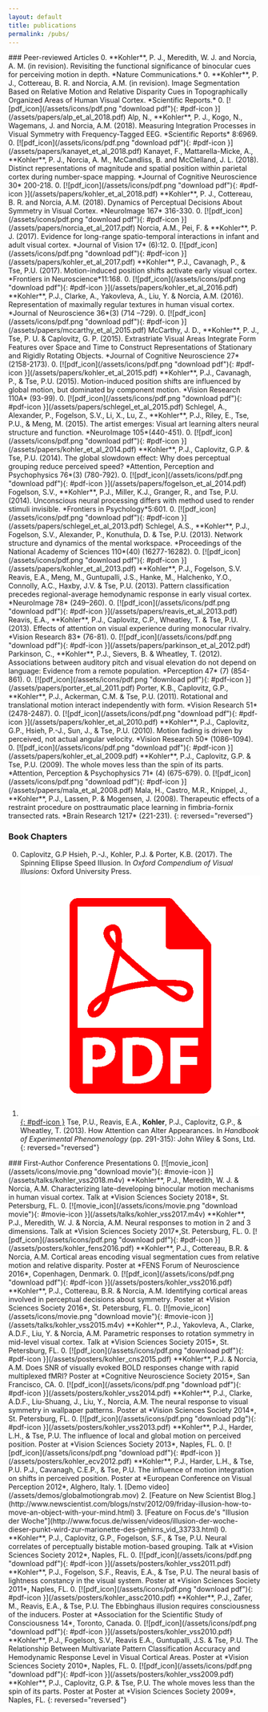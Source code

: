 ```yaml
---
layout: default
title: publications
permalink: /pubs/
---
```

<div class="row">
<div class="column">
### Peer-reviewed Articles
0. **Kohler**, P. J., Meredith, W. J. and Norcia, A. M. (in revision). Revisiting the functional significance of binocular cues for perceiving motion in depth. *Nature Communications.*
0. **Kohler**, P. J., Cottereau, B. R. and Norcia, A.M. (in revision). Image Segmentation Based on Relative Motion and Relative Disparity Cues in Topographically Organized Areas of Human Visual Cortex. *Scientific Reports.*
0. [![pdf_icon](/assets/icons/pdf.png "download pdf"){: #pdf-icon }](/assets/papers/alp_et_al_2018.pdf) 
	Alp, N., **Kohler**, P. J., Kogo, N., Wagemans, J. and Norcia, A.M. (2018). Measuring Integration Processes in Visual Symmetry with Frequency-Tagged EEG. *Scientific Reports* 8:6969. 
0. [![pdf_icon](/assets/icons/pdf.png "download pdf"){: #pdf-icon }](/assets/papers/kanayet_et_al_2018.pdf) 
	Kanayet, F., Mattarella-Micke, A., **Kohler**, P. J., Norcia, A. M., McCandliss, B. and  McClelland, J. L. (2018). Distinct representations of magnitude and spatial position within parietal cortex during number-space mapping. *Journal of Cognitive Neuroscience 30* 200-218.
0. [![pdf_icon](/assets/icons/pdf.png "download pdf"){: #pdf-icon }](/assets/papers/kohler_et_al_2018.pdf) 
	**Kohler**, P. J., Cottereau, B. R. and Norcia, A.M. (2018). Dynamics of Perceptual Decisions About Symmetry in Visual Cortex. *NeuroImage 167* 316-330.
0. [![pdf_icon](/assets/icons/pdf.png "download pdf"){: #pdf-icon }](/assets/papers/norcia_et_al_2017.pdf) 
	Norcia, A.M., Pei, F. & **Kohler**, P. J. (2017). Evidence for long-range spatio-temporal interactions in infant and adult visual cortex. *Journal of Vision 17* (6):12.
0. [![pdf_icon](/assets/icons/pdf.png "download pdf"){: #pdf-icon }](/assets/papers/kohler_et_al_2017.pdf) 
	**Kohler**, P.J., Cavanagh, P., &amp; Tse, P.U. (2017). Motion-induced position shifts activate early visual cortex. *Frontiers in Neuroscience*11:168.
0. [![pdf_icon](/assets/icons/pdf.png "download pdf"){: #pdf-icon }](/assets/papers/kohler_et_al_2016.pdf)
	**Kohler**, P.J., Clarke, A., Yakovleva, A., Liu, Y. & Norcia, A.M. (2016). Representation of maximally regular textures in human visual cortex. *Journal of Neuroscience 36*(3) (714 –729).
0. [![pdf_icon](/assets/icons/pdf.png "download pdf"){: #pdf-icon }](/assets/papers/mccarthy_et_al_2015.pdf)
	McCarthy, J. D., **Kohler**, P. J., Tse, P. U. & Caplovitz, G. P. (2015). Extrastriate Visual Areas Integrate Form Features over Space and Time to Construct Representations of Stationary and Rigidly Rotating Objects. *Journal of Cognitive Neuroscience 27*(2158-2173).
0. [![pdf_icon](/assets/icons/pdf.png "download pdf"){: #pdf-icon }](/assets/papers/kohler_et_al_2015.pdf)
	**Kohler**, P.J., Cavanagh, P., &amp; Tse, P.U. (2015). Motion-induced position shifts are influenced by global motion, but dominated by component motion. *Vision Research 110A* (93-99).
0. [![pdf_icon](/assets/icons/pdf.png "download pdf"){: #pdf-icon }](/assets/papers/schlegel_et_al_2015.pdf)
	Schlegel, A., Alexander, P., Fogelson, S.V., Li, X., Lu, Z., **Kohler**, P.J., Riley, E., Tse, P.U., &amp; Meng, M. (2015). The artist emerges: Visual art learning alters neural structure and function. *NeuroImage 105*(440-451).
0. [![pdf_icon](/assets/icons/pdf.png "download pdf"){: #pdf-icon }](/assets/papers/kohler_et_al_2014.pdf)
	**Kohler**, P.J., Caplovitz, G.P. &amp; Tse, P.U. (2014). The global slowdown effect: Why does perceptual grouping reduce perceived speed? *Attention, Perception and Psychophysics 76*(3) (780-792).
0. [![pdf_icon](/assets/icons/pdf.png "download pdf"){: #pdf-icon }](/assets/papers/fogelson_et_al_2014.pdf)
	Fogelson, S.V., **Kohler**, P.J., Miller, K.J., Granger, R., and Tse, P.U. (2014). Unconscious neural processing differs with method used to render stimuli invisible. *Frontiers in Psychology*5:601.
0. [![pdf_icon](/assets/icons/pdf.png "download pdf"){: #pdf-icon }](/assets/papers/schlegel_et_al_2013.pdf)
	Schlegel, A.S., **Kohler**, P.J., Fogelson, S.V., Alexander, P., Konuthula, D. &amp; Tse, P.U. (2013). Network structure and dynamics of the mental workspace. *Proceedings of the National Academy of Sciences 110*(40) (16277-16282).
0. [![pdf_icon](/assets/icons/pdf.png "download pdf"){: #pdf-icon }](/assets/papers/kohler_et_al_2013.pdf)
	**Kohler**, P.J., Fogelson, S.V. Reavis, E.A., Meng, M., Guntupalli, J.S., Hanke, M., Halchenko, Y.O., Connolly, A.C., Haxby, J.V. &amp; Tse, P.U. (2013). Pattern classification precedes regional-average hemodynamic response in early visual cortex. *NeuroImage 78* (249–260).
0. [![pdf_icon](/assets/icons/pdf.png "download pdf"){: #pdf-icon }](/assets/papers/reavis_et_al_2013.pdf)
	Reavis, E.A., **Kohler**, P.J., Caplovitz, C.P., Wheatley, T. &amp; Tse, P.U. (2013). Effects of attention on visual experience during monocular rivalry. *Vision Research 83* (76-81).
0. [![pdf_icon](/assets/icons/pdf.png "download pdf"){: #pdf-icon }](/assets/papers/parkinson_et_al_2012.pdf)
	Parkinson, C., **Kohler**, P.J., Sievers, B. &amp; Wheatley, T. (2012). Associations between auditory pitch and visual elevation do not depend on language: Evidence from a remote population. *Perception 47* (7) (854-861).
0. [![pdf_icon](/assets/icons/pdf.png "download pdf"){: #pdf-icon }](/assets/papers/porter_et_al_2011.pdf)
	Porter, K.B., Caplovitz, G.P., **Kohler**, P.J., Ackerman, C.M. &amp; Tse, P.U. (2011). Rotational and translational motion interact independently with form. *Vision Research 51* (2478-2487).
0. [![pdf_icon](/assets/icons/pdf.png "download pdf"){: #pdf-icon }](/assets/papers/kohler_et_al_2010.pdf)
	**Kohler**, P.J., Caplovitz, G.P., Hsieh, P.-J., Sun, J., &amp; Tse, P.U. (2010). Motion fading is driven by perceived, not actual angular velocity. *Vision Research 50* (1086–1094).
0. [![pdf_icon](/assets/icons/pdf.png "download pdf"){: #pdf-icon }](/assets/papers/kohler_et_al_2009.pdf)
	**Kohler**, P.J., Caplovitz, G.P. &amp; Tse, P.U. (2009). The whole moves less than the spin of its parts. *Attention, Perception &amp; Psychophysics 71* (4) (675-679).
0. [![pdf_icon](/assets/icons/pdf.png "download pdf"){: #pdf-icon }](/assets/papers/mala_et_al_2008.pdf)
	Mala, H., Castro, M.R., Knippel, J., **Kohler**, P.J., Lassen, P. &amp; Mogensen, J. (2008). Therapeutic effects of a restraint procedure on posttraumatic place learning in fimbria-fornix transected rats. *Brain Research 1217* (221-231).
{: reversed="reversed"}

### Book Chapters	
0. Caplovitz, G.P Hsieh, P.-J., Kohler, P.J. &amp; Porter, K.B. (2017). The Spinning Ellipse Speed Illusion. In *Oxford Compendium of Visual Illusions*: Oxford University Press.
0. [![pdf_icon](/assets/icons/pdf.png "download pdf"){: #pdf-icon }](/assets/papers/tse_et_al_2013.pdf)
	Tse, P.U., Reavis, E.A., **Kohler**, P.J., Caplovitz, G.P., &amp; Wheatley, T. (2013). How Attention can Alter Appearances. In *Handbook of Experimental Phenomenology* (pp. 291-315): John Wiley & Sons, Ltd.
{: reversed="reversed"}
</div>
<div class="column">
### First-Author Conference Presentations
0. [![movie_icon](/assets/icons/movie.png "download movie"){: #movie-icon }](/assets/talks/kohler_vss2018.m4v)
	**Kohler**, P.J., Meredith, W. J. & Norcia, A.M. Characterizing late-developing binocular motion mechanisms in human visual cortex. Talk at *Vision Sciences Society 2018*, St. Petersburg, FL.
0. [![movie_icon](/assets/icons/movie.png "download movie"){: #movie-icon }](/assets/talks/kohler_vss2017.m4v)
	**Kohler**, P.J., Meredith, W. J. & Norcia, A.M. Neural responses to motion in 2 and 3 dimensions. Talk at *Vision Sciences Society 2017*,St. Petersburg, FL.
0. [![pdf_icon](/assets/icons/pdf.png "download pdf"){: #pdf-icon }](/assets/posters/kohler_fens2016.pdf)
 	**Kohler**, P.J., Cottereau, B.R. & Norcia, A.M. Cortical areas encoding visual segmentation cues from relative motion and relative disparity. Poster at *FENS Forum of Neuroscience 2016*, Copenhagen, Denmark.
 0. [![pdf_icon](/assets/icons/pdf.png "download pdf"){: #pdf-icon }](/assets/posters/kohler_vss2016.pdf)
 	**Kohler**, P.J., Cottereau, B.R. & Norcia, A.M. Identifying cortical areas involved in perceptual decisions about symmetry. Poster at *Vision Sciences Society 2016*, St. Petersburg, FL.
 0. [![movie_icon](/assets/icons/movie.png "download movie"){: #movie-icon }](/assets/talks/kohler_vss2015.m4v)
 	**Kohler**, P.J., Yakovleva, A., Clarke, A.D.F., Liu, Y. & Norcia, A.M. Parametric responses to rotation symmetry in mid-level visual cortex. Talk at *Vision Sciences Society 2015*, St. Petersburg, FL.
 0. [![pdf_icon](/assets/icons/pdf.png "download pdf"){: #pdf-icon }](/assets/posters/kohler_cns2015.pdf)
 	**Kohler**, P.J. & Norcia, A.M. Does SNR of visually evoked BOLD responses change with rapid multiplexed fMRI? Poster at *Cognitive Neuroscience Society 2015*, San Francisco, CA.
 0. [![pdf_icon](/assets/icons/pdf.png "download pdf"){: #pdf-icon }](/assets/posters/kohler_vss2014.pdf)
 	**Kohler**, P.J., Clarke, A.D.F., Liu-Shuang, J., Liu, Y., Norcia, A.M. The neural response to visual symmetry in wallpaper patterns. Poster at *Vision Sciences Society 2014*, St. Petersburg, FL.
0. [![pdf_icon](/assets/icons/pdf.png "download pdg"){: #pdf-icon }](/assets/posters/kohler_vss2013.pdf)
 	**Kohler**, P.J., Harder, L.H., & Tse, P.U. The influence of local and global motion on perceived position. Poster at *Vision Sciences Society 2013*, Naples, FL.
0. [![pdf_icon](/assets/icons/pdf.png "download pdf"){: #pdf-icon }](/assets/posters/kohler_ecv2012.pdf)
 	**Kohler**, P.J., Harder, L.H., & Tse, P.U. P.J., Cavanagh, C.E.P., & Tse, P.U. The influence of motion integration on shifts in perceived position. Poster at *European Conference on Visual Perception 2012*, Alghero, Italy. 1. [Demo video](/assets/demos/globalmotiongrab.mov) 2. [Feature on New Scientist Blog.](http://www.newscientist.com/blogs/nstv/2012/09/friday-illusion-how-to-move-an-object-with-your-mind.html) 3. [Feature on Focus.de's "Illusion der Woche"](http://www.focus.de/wissen/videos/illusion-der-woche-dieser-punkt-wird-zur-marionette-des-gehirns_vid_33733.html)
0. **Kohler**, P.J., Caplovitz, G.P., Fogelson, S.F., & Tse, P.U. Neural correlates of perceptually bistable motion-based grouping. Talk at *Vision Sciences Society 2012*, Naples, FL.
0. [![pdf_icon](/assets/icons/pdf.png "download pdf"){: #pdf-icon }](/assets/posters/kohler_vss2011.pdf)
 	**Kohler**, P.J., Fogelson, S.F., Reavis, E.A., & Tse, P.U. The neural basis of lightness constancy in the visual system. Poster at *Vision Sciences Society 2011*, Naples, FL.
0. [![pdf_icon](/assets/icons/pdf.png "download pdf"){: #pdf-icon }](/assets/posters/kohler_assc2010.pdf)
 	**Kohler**, P.J., Zafer, M., Reavis, E.A., & Tse, P.U. The Ebbinghaus illusion requires consciousness of the inducers. Poster at *Association for the Scientific Study of Consciousness 14*, Toronto, Canada.
0. [![pdf_icon](/assets/icons/pdf.png "download pdf"){: #pdf-icon }](/assets/posters/kohler_vss2010.pdf)
	**Kohler**, P.J., Fogelson, S.V., Reavis E.A., Guntupalli, J.S. & Tse, P.U. The Relationship Between Multivariate Pattern Classification Accuracy and Hemodynamic Response Level in Visual Cortical Areas. Poster at *Vision Sciences Society 2010*, Naples, FL.
0. [![pdf_icon](/assets/icons/pdf.png "download pdf"){: #pdf-icon }](/assets/posters/kohler_vss2009.pdf)
	**Kohler**, P.J., Caplovitz, G.P. & Tse, P.U. The whole moves less than the spin of its parts. Poster at Poster at *Vision Sciences Society 2009*, Naples, FL.
{: reversed="reversed"}
</div>
</div>